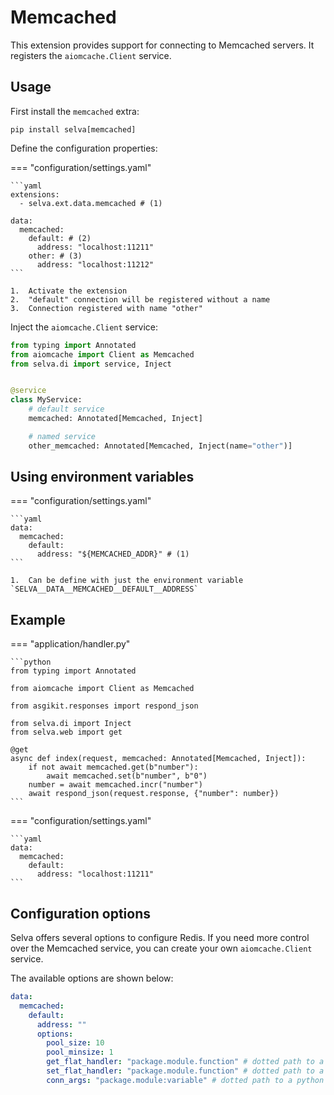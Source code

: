 # Memcached

This extension provides support for connecting to Memcached servers. It registers the
`aiomcache.Client` service.

## Usage

First install the `memcached` extra:

```shell
pip install selva[memcached]
```

Define the configuration properties:

=== "configuration/settings.yaml"

    ```yaml
    extensions:
      - selva.ext.data.memcached # (1)
    
    data:
      memcached:
        default: # (2)
          address: "localhost:11211"
        other: # (3)
          address: "localhost:11212"
    ```

    1.  Activate the extension
    2.  "default" connection will be registered without a name
    3.  Connection registered with name "other"

Inject the `aiomcache.Client` service:

```python
from typing import Annotated
from aiomcache import Client as Memcached
from selva.di import service, Inject


@service
class MyService:
    # default service
    memcached: Annotated[Memcached, Inject]

    # named service
    other_memcached: Annotated[Memcached, Inject(name="other")]
```

## Using environment variables

=== "configuration/settings.yaml"

    ```yaml
    data:
      memcached:
        default:
          address: "${MEMCACHED_ADDR}" # (1)
    ```
    
    1.  Can be define with just the environment variable `SELVA__DATA__MEMCACHED__DEFAULT__ADDRESS`

## Example

=== "application/handler.py"

    ```python
    from typing import Annotated
    
    from aiomcache import Client as Memcached
    
    from asgikit.responses import respond_json
    
    from selva.di import Inject
    from selva.web import get
    
    @get
    async def index(request, memcached: Annotated[Memcached, Inject]):
        if not await memcached.get(b"number"):
            await memcached.set(b"number", b"0")
        number = await memcached.incr("number")
        await respond_json(request.response, {"number": number})
    ```

=== "configuration/settings.yaml"

    ```yaml
    data:
      memcached:
        default:
          address: "localhost:11211"
    ```

## Configuration options

Selva offers several options to configure Redis. If you need more control over
the Memcached service, you can create your own `aiomcache.Client` service.

The available options are shown below:

```yaml
data:
  memcached:
    default:
      address: ""
      options:
        pool_size: 10
        pool_minsize: 1
        get_flat_handler: "package.module.function" # dotted path to a python function
        set_flat_handler: "package.module.function" # dotted path to a python function
        conn_args: "package.module:variable" # dotted path to a python variable
```